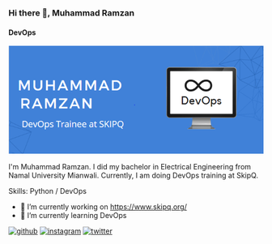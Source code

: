 ### Hi there 👋, Muhammad Ramzan
#### DevOps
![DevOps](https://github.com/ramzan2022skipq/ramzan2022skipq/blob/main/Capture.PNG)

I'm Muhammad Ramzan. I did my bachelor in Electrical Engineering from Namal University Mianwali. Currently, I am doing DevOps training at SkipQ.

Skills: Python / DevOps

- 🔭 I’m currently working on https://www.skipq.org/ 
- 🌱 I’m currently learning DevOps 


[<img src='https://cdn.jsdelivr.net/npm/simple-icons@3.0.1/icons/github.svg' alt='github' height='40'>](https://github.com/ramzan2022skipq)  [<img src='https://cdn.jsdelivr.net/npm/simple-icons@3.0.1/icons/instagram.svg' alt='instagram' height='40'>](https://www.instagram.com/muhammad_ramzan_/)  [<img src='https://cdn.jsdelivr.net/npm/simple-icons@3.0.1/icons/twitter.svg' alt='twitter' height='40'>](https://twitter.com/progammer_123)  

